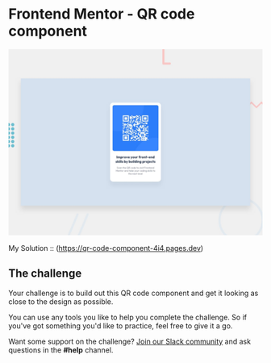 # Frontend Mentor - QR code component

![Design preview for the QR code component coding challenge](./design/desktop-preview.jpg)

My Solution :: (https://qr-code-component-4i4.pages.dev)

## The challenge

Your challenge is to build out this QR code component and get it looking as close to the design as possible.

You can use any tools you like to help you complete the challenge. So if you've got something you'd like to practice, feel free to give it a go.

Want some support on the challenge? [Join our Slack community](https://www.frontendmentor.io/slack) and ask questions in the **#help** channel.


